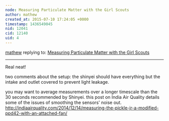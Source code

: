 ```yaml
---
node: Measuring Particulate Matter with the Girl Scouts
author: mathew
created_at: 2015-07-10 17:24:05 +0000
timestamp: 1436549045
nid: 12041
cid: 12140
uid: 4
---
```




[mathew](../profile/mathew) replying to: [Measuring Particulate Matter with the Girl Scouts](../notes/nicholas/07-08-2015/measuring-particulate-matter-with-the-girl-scouts)

----
Real neat! 

two comments about the setup: the shinyei should have everything but the intake and outlet covered to prevent light leakage.

you may want to average measurements over a longer timescale than the 30 seconds recommended by Shinyei.  this post on India Air Quality details some of the issues of smoothing the sensors' noise out.
http://indiaairquality.com/2014/12/14/measuring-the-pickle-jr-a-modified-ppd42-with-an-attached-fan/